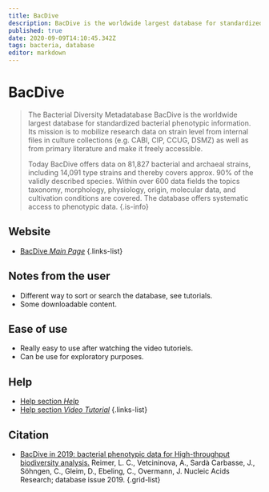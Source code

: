```yaml
---
title: BacDive
description: BacDive is the worldwide largest database for standardized bacterial information. Its mission is to mobilize and integrate research data on strain level from diverse sources and make it freely accessible.
published: true
date: 2020-09-09T14:10:45.342Z
tags: bacteria, database
editor: markdown
---
```


# BacDive

> The Bacterial Diversity Metadatabase BacDive is the worldwide largest database for standardized bacterial phenotypic information. Its mission is to mobilize research data on strain level from internal files in culture collections (e.g. CABI, CIP, CCUG, DSMZ) as well as from primary literature and make it freely accessible. 
>
>	Today BacDive offers data on 81,827 bacterial and archaeal strains, including 14,091 type strains and thereby covers approx. 90% of the validly described species. Within over 600 data fields the topics taxonomy, morphology, physiology, origin, molecular data, and cultivation conditions are covered. The database offers systematic access to phenotypic data.
{.is-info}

 

## Website 

- [BacDive *Main Page*](https://bacdive.dsmz.de/)
 {.links-list}

## Notes from the user
 
 - Different way to sort or search the database, see tutorials.
 - Some downloadable content.

 
## Ease of use

- Really easy to use after watching the video tutoriels.
- Can be use for exploratory purposes.


## Help

- [Help section *Help*](https://bacdive.dsmz.de/help/)
- [Help section *Video Tutorial*](https://bacdive.dsmz.de/tutorials)
{.links-list}

## Citation 

- [BacDive in 2019: bacterial phenotypic data for High-throughput biodiversity analysis.](https://academic.oup.com/nar/article/47/D1/D631/5106998) Reimer, L. C., Vetcininova, A., Sardà Carbasse, J., Söhngen, C., Gleim, D., Ebeling, C., Overmann, J. Nucleic Acids Research; database issue 2019.
{.grid-list}
